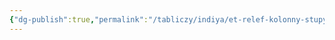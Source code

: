```yaml
---
{"dg-publish":true,"permalink":"/tabliczy/indiya/et-relef-kolonny-stupy-v-bharhute/","dgPassFrontmatter":true}
---
```



